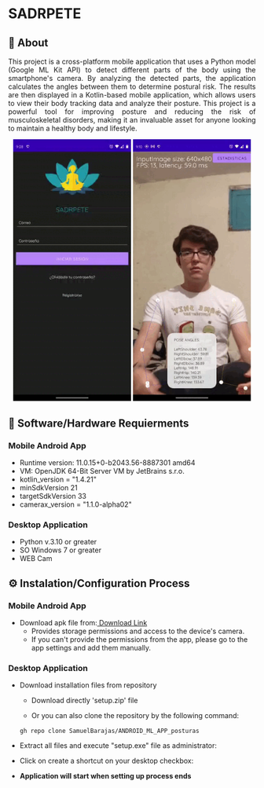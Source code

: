 # SADRPETE

## 📄 About

<p align='justify'>
This project is a cross-platform mobile application that uses a Python model (Google ML Kit API) to detect different parts of the body using the smartphone's camera. By analyzing the detected parts, the application calculates the angles between them to determine postural risk. The results are then displayed in a Kotlin-based mobile application, which allows users to view their body tracking data and analyze their posture. This project is a powerful tool for improving posture and reducing the risk of musculoskeletal disorders, making it an invaluable asset for anyone looking to maintain a healthy body and lifestyle.
</p>

<p align='center'>
<img width="240px" src = "WhatsApp Video 2023-03-27 at 10.55.02 PM (online-video-cutter.com).gif"></img>
<img width="240px" src = "WhatsApp Video 2023-03-27 at 10.55.02 PM (online-video-cutter.com) (1).gif"></img>
</p>

## 🔧 Software/Hardware Requierments
### Mobile Android App
- Runtime version: 11.0.15+0-b2043.56-8887301 amd64
- VM: OpenJDK 64-Bit Server VM by JetBrains s.r.o.
- kotlin_version = "1.4.21"
- minSdkVersion 21
- targetSdkVersion 33
- camerax_version = "1.1.0-alpha02"

### Desktop Application
- Python v.3.10 or greater
- SO Windows 7 or greater
- WEB Cam

## ⚙️ Instalation/Configuration Process
### Mobile Android App
- Download apk file from:<a download="SADRPETE_2023.apk" href="app-debug.apk" title="ImageName"> Download Link</a>
  - Provides storage permissions and access to the device's camera.
  - If you can't provide the permissions from the app, please go to the app settings and add them manually.

### Desktop Application
- Download installation files from repository
  - Download directly 'setup.zip' file 
  
  - Or you can also clone the repository by the following command:
  ````
  gh repo clone SamuelBarajas/ANDROID_ML_APP_posturas
  ````
- Extract all files and execute "setup.exe" file as administrator:

- Click on create a shortcut on your desktop checkbox:

- **Application will start when setting up process ends**



